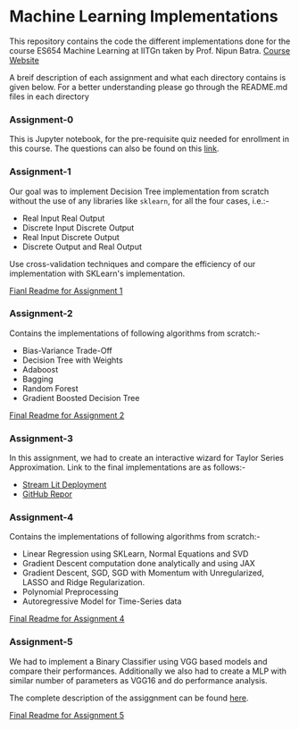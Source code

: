 # Machine Learning Implementations

This repository contains the code the different implementations done for the course ES654 Machine Learning at IITGn taken by Prof. Nipun Batra. [Course Website](https://nipunbatra.github.io/ml2023/)

A breif description of each assignment and what each directory contains is given below. For a better understanding please go through the README.md files in each directory

### Assignment-0

This is Jupyter notebook, for the pre-requisite quiz needed for enrollment in this course. The questions can also be found on this [link](https://nipunbatra.github.io/ml2023/exams/prereq.html).

### Assignment-1

Our goal was to implement Decision Tree implementation from scratch without the use of any libraries like `sklearn`, for all the four cases, i.e.:-

- Real Input Real Output
- Discrete Input Discrete Output
- Real Input Discrete Output 
- Discrete Output and Real Output

Use cross-validation techniques and compare the efficiency of our implementation with SKLearn's implementation. 

[Fianl Readme for Assignment 1](https://github.com/divyanshu0x16/machine_learing_implementations/blob/master/assignment1/assignment_q4_subjective_answers.md)

### Assignment-2

Contains the implementations of following algorithms from scratch:-

- Bias-Variance Trade-Off
- Decision Tree with Weights
- Adaboost
- Bagging
- Random Forest
- Gradient Boosted Decision Tree

[Final Readme for Assignment 2](https://github.com/divyanshu0x16/machine_learing_implementations/blob/master/assignment2/assignment_subjective_answers.md)

### Assignment-3

In this assignment, we had to create an interactive wizard for Taylor Series Approximation. Link to the final implementations are as follows:-

- [Stream Lit Deployment](https://divyanshu0x16-taylor-series-approximations-app-1fao0k.streamlit.app/)
- [GitHub Repor](https://github.com/divyanshu0x16/taylor_series_approximations)

### Assignment-4

Contains the implementations of following algorithms from scratch:-

- Linear Regression using SKLearn, Normal Equations and SVD
- Gradient Descent computation done analytically and using JAX
- Gradient Descent, SGD, SGD with Momentum with Unregularized, LASSO and Ridge Regularization.
- Polynomial Preprocessing
- Autoregressive Model for Time-Series data

[Final Readme for Assignment 4](https://github.com/divyanshu0x16/machine_learing_implementations/blob/master/assignment4/report.md)

### Assignment-5

We had to implement a Binary Classifier using VGG based models and compare their performances. Additionally we also had to create a MLP with similar number of parameters as VGG16 and do performance analysis. 

The complete description of the assiggnment can be found [here](https://nipunbatra.github.io/ml2023/exams/assignment-5.html).

[Final Readme for Assignment 5](https://github.com/divyanshu0x16/machine_learing_implementations/blob/master/assignment5/README.md)
